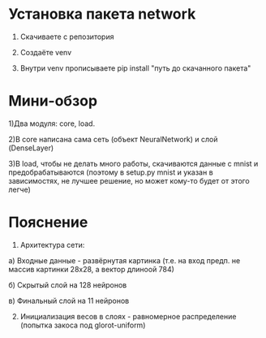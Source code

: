 # Установка пакета network

1) Скачиваете с репозитория

2) Создаёте venv

3) Внутри venv прописываете pip install "путь до скачанного пакета"

# Мини-обзор

1)Два модуля: core, load.

2)В core написана сама сеть (объект NeuralNetwork) и слой (DenseLayer)

3)В load, чтобы не делать много работы, скачиваются данные с mnist и предобрабатываются (поэтому в setup.py mnist и 
указан в зависимостях, не лучшее решение, но может кому-то будет от этого легче)

# Пояснение

1) Архитектура сети:

 а) Входные данные - развёрнутая картинка (т.е. на вход предп. не массив картинки 28x28, а вектор длиноой 784)

 б) Скрытый слой на 128 нейронов

 в) Финальный слой на 11 нейронов

2) Инициализация весов в слоях - равномерное распределение (попытка закоса под glorot-uniform)